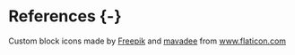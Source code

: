 
# References {-}


<div>Custom block icons made by <a href="https://www.freepik.com" title="Freepik">Freepik</a> and <a href="https://www.flaticon.com/authors/mavadee" title="mavadee">mavadee</a> from <a href="https://www.flaticon.com/" title="Flaticon">www.flaticon.com</a></div>

